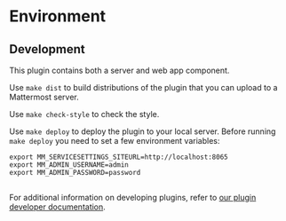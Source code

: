 # Environment

## Development

This plugin contains both a server and web app component.

Use `make dist` to build distributions of the plugin that you can upload to a Mattermost server. 

Use `make check-style` to check the style. 

Use `make deploy` to deploy the plugin to your local server. Before running `make deploy` you need to set a few environment variables:

```
export MM_SERVICESETTINGS_SITEURL=http://localhost:8065
export MM_ADMIN_USERNAME=admin
export MM_ADMIN_PASSWORD=password
```

## 

For additional information on developing plugins, refer to [our plugin developer documentation](https://developers.mattermost.com/extend/plugins/).
